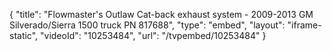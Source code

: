 {
    "title": "Flowmaster's Outlaw Cat-back exhaust system - 2009-2013 GM Silverado\/Sierra 1500 truck PN 817688",
    "type": "embed",
    "layout": "iframe-static",
    "videoId": "10253484",
    "url": "\/tvpembed\/10253484"
}